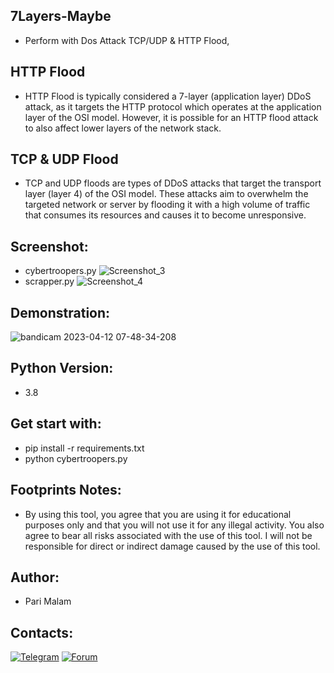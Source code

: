 ## 7Layers-Maybe
- Perform with Dos Attack TCP/UDP &amp; HTTP Flood,
## HTTP Flood
- HTTP Flood is typically considered a 7-layer (application layer) DDoS attack,
as it targets the HTTP protocol which operates at the application layer of the OSI model.
However, it is possible for an HTTP flood attack to also affect lower layers of the network stack.
## TCP & UDP Flood
- TCP and UDP floods are types of DDoS attacks that target the transport layer (layer 4) of the OSI model. These attacks aim to overwhelm the targeted network or server by flooding it with a high volume of traffic that consumes its resources and causes it to become unresponsive.
## Screenshot:
- cybertroopers.py
![Screenshot_3](https://user-images.githubusercontent.com/25004320/231218079-3c157711-a125-443f-86b1-30d053b5b45c.png)
- scrapper.py
![Screenshot_4](https://user-images.githubusercontent.com/25004320/231283982-0d223e8d-e893-47ec-ada0-508e0bb1aa38.png)
## Demonstration:
![bandicam 2023-04-12 07-48-34-208](https://user-images.githubusercontent.com/25004320/231313048-788b71b6-f399-4306-bde7-85f96d0e24af.gif)
## Python Version:
- 3.8
## Get start with:
- pip install -r requirements.txt
- python cybertroopers.py
## Footprints Notes:
- By using this tool, you agree that you are using it for educational purposes only and that you will not use it for any illegal activity. You also agree to bear all risks associated with the use of this tool. I will not be responsible for direct or indirect damage caused by the use of this tool.
## Author:
- Pari Malam
## Contacts:
[![Telegram](https://img.shields.io/badge/-Telegram-blue)](https://telegram.me/SurpriseMTFK)
[![Forum](https://img.shields.io/badge/-Forum-red)](https://dragonforce.io)

